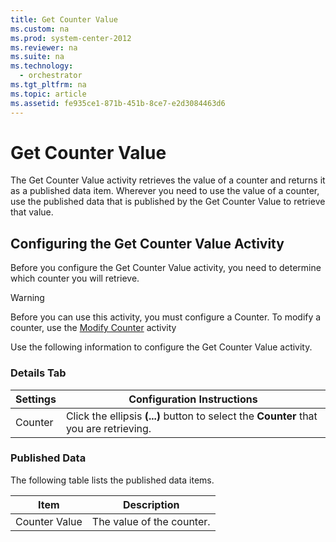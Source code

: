 ```yaml
---
title: Get Counter Value
ms.custom: na
ms.prod: system-center-2012
ms.reviewer: na
ms.suite: na
ms.technology: 
  - orchestrator
ms.tgt_pltfrm: na
ms.topic: article
ms.assetid: fe935ce1-871b-451b-8ce7-e2d3084463d6
---
```

# Get Counter Value
The Get Counter Value activity retrieves the value of a counter and returns it as a published data item. Wherever you need to use the value of a counter, use the published data that is published by the Get Counter Value to retrieve that value.

## Configuring the Get Counter Value Activity
Before you configure the Get Counter Value activity, you need to determine which counter you will retrieve.

> [!WARNING]
> Before you can use this activity, you must configure a Counter. To modify a counter, use the [Modify Counter](Modify-Counter.md) activity

Use the following information to configure the Get Counter Value activity.

### Details Tab

|Settings|Configuration Instructions|
|------------|------------------------------|
|Counter|Click the ellipsis **\(...\)** button to select the **Counter** that you are retrieving.|

### Published Data
The following table lists the published data items.

|Item|Description|
|--------|---------------|
|Counter Value|The value of the counter.|


